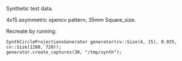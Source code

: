 
Synthetic test data. 

4x15 asymmetric opencv pattern, 35mm Square_size. 

Recreate by running:

    SynthCircleProjectionsGenerator generator(cv::Size(4, 15), 0.035, cv::Size(1280, 720));
    generator.create_captures(30, "/tmp/synth");
